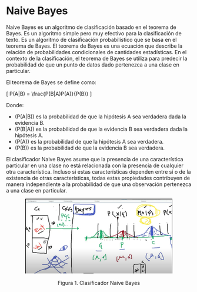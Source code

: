 # Naive Bayes

Naive Bayes es un algoritmo de clasificación basado en el teorema de Bayes. Es un algoritmo simple pero muy efectivo para la clasificación de texto. Es un algoritmo de clasificación probabilístico que se basa en el teorema de Bayes. El teorema de Bayes es una ecuación que describe la relación de probabilidades condicionales de cantidades estadísticas. En el contexto de la clasificación, el teorema de Bayes se utiliza para predecir la probabilidad de que un punto de datos dado pertenezca a una clase en particular.

El teorema de Bayes se define como:

\[
P(A|B) = \frac{P(B|A)P(A)}{P(B)}
\]

Donde:

- \(P(A|B)\) es la probabilidad de que la hipótesis A sea verdadera dada la evidencia B.
- \(P(B|A)\) es la probabilidad de que la evidencia B sea verdadera dada la hipótesis A.
- \(P(A)\) es la probabilidad de que la hipótesis A sea verdadera.
- \(P(B)\) es la probabilidad de que la evidencia B sea verdadera.

El clasificador Naive Bayes asume que la presencia de una característica particular en una clase no está relacionada con la presencia de cualquier otra característica. Incluso si estas características dependen entre sí o de la existencia de otras características, todas estas propiedades contribuyen de manera independiente a la probabilidad de que una observación pertenezca a una clase en particular.

<div style="text-align:center">
    <img src="./assets/image-bayes.png" width="400">
    <p style="text-align:center">Figura 1. Clasificador Naive Bayes</p>
</div>
